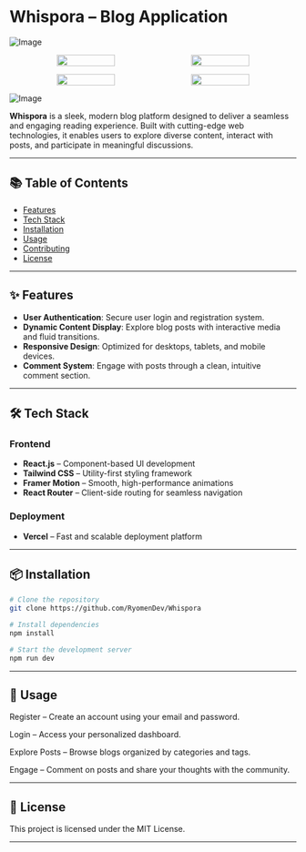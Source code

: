 # Whispora – Blog Application

![Image](https://github.com/user-attachments/assets/35e881a0-c0ed-4649-b6ca-824edecc7931)

<p align="center" style="display: flex; justify-content: center;">
    <img src="https://github.com/user-attachments/assets/720886a2-98d0-4320-9db0-1cbadcabf859" style="width: 45%; height: auto; margin-right: 10px;">
    <img src="https://github.com/user-attachments/assets/63845f33-923f-410a-bf1b-bbd296fab563" style="width: 45%; height: auto;">
</p>
<p align="center" style="display: flex; justify-content: center;">
    <img src="https://github.com/user-attachments/assets/c7dc7331-55ec-4c09-8f7b-43573bcacf54" style="width: 45%; height: auto; margin-right: 10px;">
    <img src="https://github.com/user-attachments/assets/0859c0bd-18cb-4f3d-ab4d-b4a5c21dd9db" style="width: 45%; height: auto;">
</p>

![Image](https://github.com/user-attachments/assets/4af2cea9-d856-4ebc-9e5a-e2bd3f3a907a)

**Whispora** is a sleek, modern blog platform designed to deliver a seamless and engaging reading experience. Built with cutting-edge web technologies, it enables users to explore diverse content, interact with posts, and participate in meaningful discussions.

---

## 📚 Table of Contents

- [Features](#features)
- [Tech Stack](#tech-stack)
- [Installation](#installation)
- [Usage](#usage)
- [Contributing](#contributing)
- [License](#license)

---

## ✨ Features

- **User Authentication**: Secure user login and registration system.
- **Dynamic Content Display**: Explore blog posts with interactive media and fluid transitions.
- **Responsive Design**: Optimized for desktops, tablets, and mobile devices.
- **Comment System**: Engage with posts through a clean, intuitive comment section.

---

## 🛠 Tech Stack

### Frontend

- **React.js** – Component-based UI development
- **Tailwind CSS** – Utility-first styling framework
- **Framer Motion** – Smooth, high-performance animations
- **React Router** – Client-side routing for seamless navigation

### Deployment

- **Vercel** – Fast and scalable deployment platform

---

## 📦 Installation

```bash
# Clone the repository
git clone https://github.com/RyomenDev/Whispora

# Install dependencies
npm install

# Start the development server
npm run dev
```

---

## 🚀 Usage

Register – Create an account using your email and password.

Login – Access your personalized dashboard.

Explore Posts – Browse blogs organized by categories and tags.

Engage – Comment on posts and share your thoughts with the community.

---

## 📄 License

This project is licensed under the MIT License.

---
